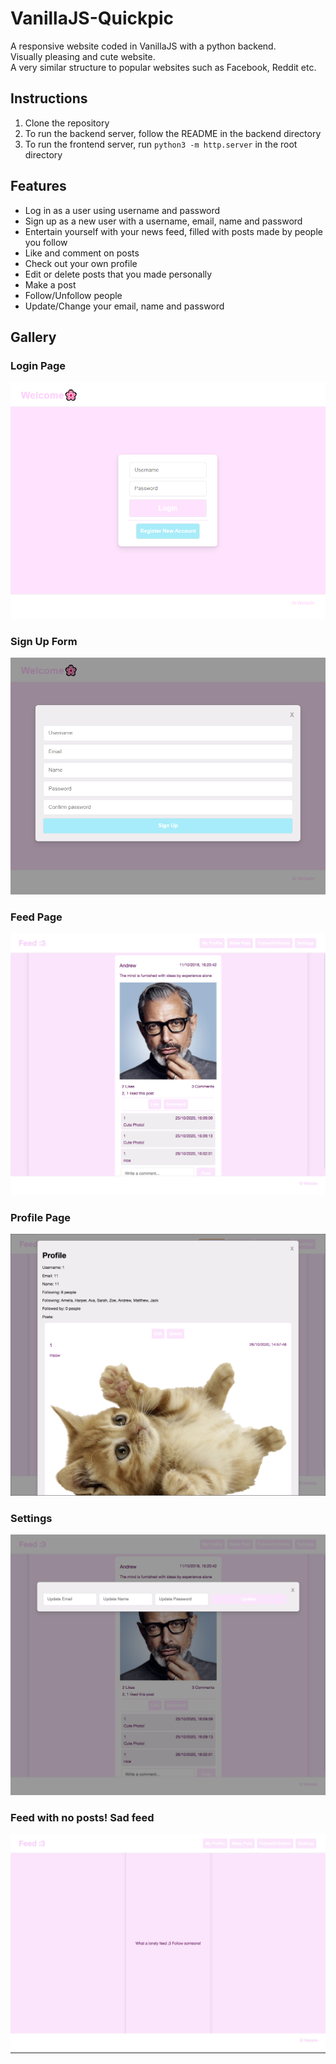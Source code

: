 # VanillaJS-Quickpic
A responsive website coded in VanillaJS with a python backend.  
Visually pleasing and cute website.  
A very similar structure to popular websites such as Facebook, Reddit etc.  

## Instructions
1. Clone the repository
2. To run the backend server, follow the README in the backend directory
3. To run the frontend server, run `python3 -m http.server` in the root directory

## Features
- Log in as a user using username and password
- Sign up as a new user with a username, email, name and password
- Entertain yourself with your news feed, filled with posts made by people you follow
- Like and comment on posts
- Check out your own profile
- Edit or delete posts that you made personally
- Make a post
- Follow/Unfollow people 
- Update/Change your email, name and password 

## Gallery
### Login Page
![Login Page](screenshots/login.PNG)

### Sign Up Form
![Sign Up Form](screenshots/signup.PNG)

### Feed Page
![Feed](screenshots/feed.png)

### Profile Page
![Profile Page](screenshots/profile.png)

### Settings
![Settings](screenshots/settings.png)

### Feed with no posts! Sad feed
![Lonely Feed](screenshots/lonelyfeed.png)

